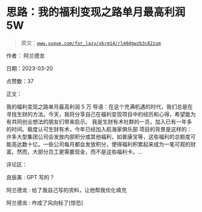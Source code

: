 # 思路：我的福利变现之路单月最高利润 5W

> 原文：[`www.yuque.com/for_lazy/xkrm14/rlm9dgwzb3c82zum`](https://www.yuque.com/for_lazy/xkrm14/rlm9dgwzb3c82zum)

作者： 阿兰德龙

日期：2023-03-20

点赞数：37

正文：

我的福利变现之路单月最高利润 5 万 导语：在这个充满机遇的时代，我们总是在寻找生财的方法。今天，我将分享自己在福利变现项目中的经历和心得，希望能为有共同创业想法的朋友们带来启示。 我是生财有术社群的一员，加入已有一年多的时间。极度认可生财有术，今年已经加入航海家俱乐部 项目的背景是这样的： 许多大型集团公司会发放内部积分或其他福利，如普康宝等，这些福利的总额度可能高达数十亿。一些公司每月都会发放积分，使得福利积累起来成为一笔可观的财富。然而，大部分员工更需要现金，而不是这些福利卡。...

评论区：

良辰美 : GPT 写的？

阿兰德龙 : 给了我自己写的资料，让他帮我优化填充

阿兰德龙 : 咋成了风向标了[惊恐]



